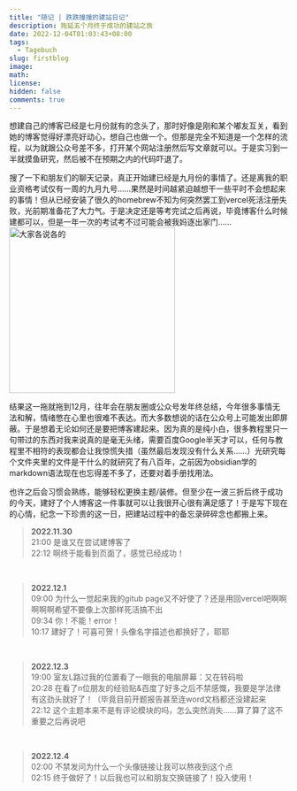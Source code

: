 ```yaml
---
title: "随记 | 跌跌撞撞的建站日记"
description: 拖延五个月终于成功的建站之旅
date: 2022-12-04T01:03:43+08:00
tags:
  - Tagebuch
slug: firstblog
image: 
math: 
license: 
hidden: false
comments: true
---
```

想建自己的博客已经是七月份就有的念头了，那时好像是刚和某个嘟友互关，看到她的博客觉得好漂亮好动心，想自己也做一个。但那是完全不知道是一个怎样的流程，以为就跟公众号差不多，打开某个网站注册然后写文章就可以。于是实习到一半就摸鱼研究，然后被不在预期之内的代码吓退了。

搜了一下和朋友们的聊天记录，真正开始建已经是九月份的事情了。还是离我的职业资格考试仅有一周的九月九号……果然是时间越紧迫越想干一些平时不会想起来的事情！但从已经安装了很久的homebrew不知为何突然罢工到vercel死活注册失败，光前期准备花了大力气。于是决定还是等考完试之后再说，毕竟博客什么时候建都可以，但是一年一次的考试考不过可能会被我妈逐出家门……
![大家各说各的](http://clear0804.vercel.app/2022/firstblog/IMG_1181.jpg)
<style>
  img[alt="大家各说各的"]{
    width:300px;
  }
</style>

结果这一拖就拖到12月，往年会在朋友圈或公众号发年终总结，今年很多事情无法和解，情绪憋在心里也很难不表达。而大多数想说的话在公众号上可能发出即屏蔽。于是想着无论如何还是要把博客建起来。因为真的是纯小白，很多教程里只一句带过的东西对我来说真的是毫无头绪，需要百度Google半天才可以，任何与教程里不相符的表现都会让我惊慌失措（虽然最后发现没有什么关系……）光研究每个文件夹里的文件是干什么的就研究了有八百年，之前因为obsidian学的markdown语法现在也忘得差不多了，还要对着手册找用法。

也许之后会习惯会熟练，能够轻松更换主题/装修。但至少在一波三折后终于成功的今天，建好了个人博客这一件事就可以让我很开心很有满足感了！于是写下现在的心情，纪念一下珍贵的这一日，把建站过程中的备忘录碎碎念也都搬上来。

> **2022.11.30** <br>
  >21:00 是谁又在尝试建博客了<br>
  >22:12 啊终于能看到页面了，感觉已经成功！
  <br>

> **2022.12.1** <br>
  >09:00 为什么一觉起来我的gitub page又不好使了？还是用回vercel吧啊啊啊啊啊希望不要像上次那样死活搞不出<br>
  >09:34 你！不能！error！<br>
  >10:17 建好了！可喜可贺！头像名字描述也都换好了，耶耶
  <br>

> **2022.12.3** <br>
  >19:00 室友L路过我的位置看了一眼我的电脑屏幕：又在转码啦<br>
  >20:28 在看了n位朋友的经验贴&百度了好多之后不禁感慨，我要是学法律有这劲头就好了！（毕竟目前开题报告甚至连word文档都还没建起来<br>
  >22:12 这个主题本来不是有评论模块的吗，怎么突然消失……算了算了这不重要之后再说吧
  <br>

> **2022.12.4**<br>
  >02:00 不禁发问为什么一个头像链接让我可以熬夜到这个点<br>
  >02:15 终于做好了！以后我也可以和朋友交换链接了！投入使用！

